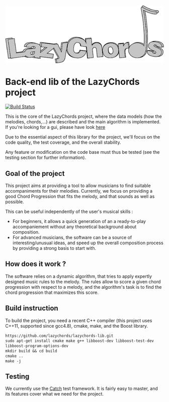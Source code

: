 ![logo](logo.png)

# Back-end lib of the LazyChords project
[![Build Status](https://travis-ci.org/lazychords/lazychords-lib.svg?branch=master)](https://travis-ci.org/lazychords/lazychords-lib)

This is the core of the LazyChords project, where the data models (how the melodies, chords,…) are described and the main algorithm is implemented. If you're looking for a gui, please have look [here](https://github.com/lazychords/lazychords-gui)

Due to the essential aspect of this library for the project, we'll focus on the code quality, the test coverage, and the overall stability.

Any feature or modification on the code base must thus be tested (see the testing section for further information).

## Goal of the project

This project aims at providing a tool to allow musicians to find suitable accompaniments for their melodies. Currently, we focus on providing a good Chord Progression that fits the melody, and that sounds as well as possible.

This can be useful independently of the user's musical skills : 
* For beginners, it allows a quick generation of an a ready-to-play accompaniement without any theoretical background about composition.
* For advanced musicians, the software can be a source of interesting/unusual ideas, and speed up the overall composition process by providing a strong basis to start with.


## How does it work ?

The software relies on a dynamic algorithm, that tries to apply expertly designed music rules to the melody. The rules allow to score a given chord progression with respect to a melody, and the algorithm's task is to find the chord progression that maximizes this score.

## Build instruction

To build the project, you need a recent C++ compiler (this project uses C++11, supported since gcc4.8), cmake, make, and the Boost library.

```
https://github.com/lazychords/lazychords-lib.git
sudo apt-get install cmake make g++ libboost-dev libboost-test-dev libboost-program-options-dev
mkdir build && cd build
cmake ..
make -j
```

## Testing

We currently use the [Catch](https://github.com/philsquared/Catch) test framework. It is fairly easy to master, and its features cover what we need for the project.

